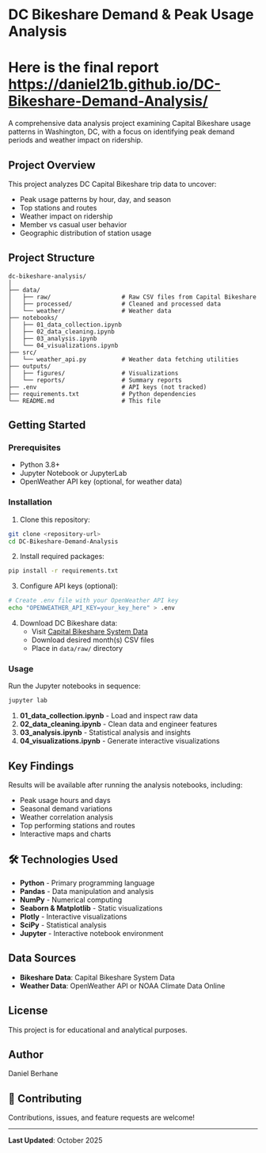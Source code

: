 # DC Bikeshare Demand & Peak Usage Analysis

# Here is the final report  https://daniel21b.github.io/DC-Bikeshare-Demand-Analysis/

A comprehensive data analysis project examining Capital Bikeshare usage patterns in Washington, DC, with a focus on identifying peak demand periods and weather impact on ridership.

##  Project Overview

This project analyzes DC Capital Bikeshare trip data to uncover:
- Peak usage patterns by hour, day, and season
- Top stations and routes
- Weather impact on ridership
- Member vs casual user behavior
- Geographic distribution of station usage

##  Project Structure

```
dc-bikeshare-analysis/
│
├── data/
│   ├── raw/                    # Raw CSV files from Capital Bikeshare
│   ├── processed/              # Cleaned and processed data
│   └── weather/                # Weather data
├── notebooks/
│   ├── 01_data_collection.ipynb
│   ├── 02_data_cleaning.ipynb
│   ├── 03_analysis.ipynb
│   └── 04_visualizations.ipynb
├── src/
│   └── weather_api.py          # Weather data fetching utilities
├── outputs/
│   ├── figures/                # Visualizations
│   └── reports/                # Summary reports
├── .env                        # API keys (not tracked)
├── requirements.txt            # Python dependencies
└── README.md                   # This file
```

##  Getting Started

### Prerequisites

- Python 3.8+
- Jupyter Notebook or JupyterLab
- OpenWeather API key (optional, for weather data)

### Installation

1. Clone this repository:
```bash
git clone <repository-url>
cd DC-Bikeshare-Demand-Analysis
```

2. Install required packages:
```bash
pip install -r requirements.txt
```

3. Configure API keys (optional):
```bash
# Create .env file with your OpenWeather API key
echo "OPENWEATHER_API_KEY=your_key_here" > .env
```

4. Download DC Bikeshare data:
   - Visit [Capital Bikeshare System Data](https://capitalbikeshare.com/system-data)
   - Download desired month(s) CSV files
   - Place in `data/raw/` directory

### Usage

Run the Jupyter notebooks in sequence:

```bash
jupyter lab
```

1. **01_data_collection.ipynb** - Load and inspect raw data
2. **02_data_cleaning.ipynb** - Clean data and engineer features
3. **03_analysis.ipynb** - Statistical analysis and insights
4. **04_visualizations.ipynb** - Generate interactive visualizations

##  Key Findings

Results will be available after running the analysis notebooks, including:
- Peak usage hours and days
- Seasonal demand variations
- Weather correlation analysis
- Top performing stations and routes
- Interactive maps and charts

## 🛠️ Technologies Used

- **Python** - Primary programming language
- **Pandas** - Data manipulation and analysis
- **NumPy** - Numerical computing
- **Seaborn & Matplotlib** - Static visualizations
- **Plotly** - Interactive visualizations
- **SciPy** - Statistical analysis
- **Jupyter** - Interactive notebook environment

##  Data Sources

- **Bikeshare Data**: Capital Bikeshare System Data
- **Weather Data**: OpenWeather API or NOAA Climate Data Online

##  License

This project is for educational and analytical purposes.

##  Author

Daniel Berhane

## 🤝 Contributing

Contributions, issues, and feature requests are welcome!

---

**Last Updated**: October 2025

